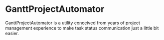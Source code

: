 # GanttProjectAutomator
GanttProjectAutomator is a utility conceived from years of project management experience to make task status communication just a little bit easier.
